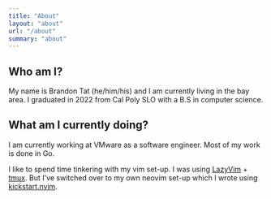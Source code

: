 ```yaml
---
title: "About"
layout: "about"
url: "/about"
summary: "about"
---
```


## Who am I?

My name is Brandon Tat (he/him/his) and I am currently living in the bay area.
I graduated in 2022 from Cal Poly SLO with a B.S in computer science.

## What am I currently doing?

I am currently working at VMware as a software engineer. Most of my work is
done in Go.

I like to spend time tinkering with my vim set-up. I was using
[LazyVim](https://www.lazyvim.org/) + [tmux](https://github.com/tmux/tmux). But
I've switched over to my own neovim set-up which I wrote using
[kickstart.nvim](https://github.com/bjtat/kickstart.nvim).
